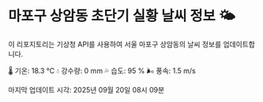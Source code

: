 
# 마포구 상암동 초단기 실황 날씨 정보 🌤️

이 리포지토리는 기상청 API를 사용하여 서울 마포구 상암동의 날씨 정보를 업데이트합니다. 

🌡️ 기온: 18.3 ℃
💧 강수량: 0 mm
💦 습도: 95 %
🌬️ 풍속: 1.5 m/s

마지막 업데이트 시각: 2025년 09월 20일 08시 09분    
